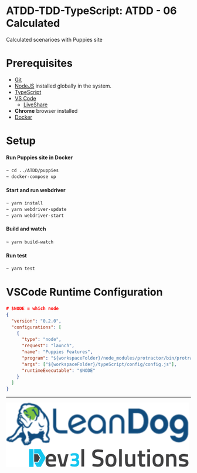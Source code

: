 # ATDD-TDD-TypeScript: ATDD - 06 Calculated

Calculated scenarioes with Puppies site

# Prerequisites

- [Git](https://github.com/)
- [NodeJS](https://nodejs.org/en/download/) installed globally in the system.
- [TypeScript](https://www.typescriptlang.org/)
- [VS Code](https://code.visualstudio.com/)
  - [LiveShare](https://code.visualstudio.com/learn/collaboration/live-share)
- **Chrome** browser installed
- [Docker](https://www.docker.com/)

# Setup

#### Run Puppies site in Docker

```bash
~ cd ../ATDD/puppies
~ docker-compose up
```

#### Start and run webdriver

```bash
~ yarn install
~ yarn webdriver-update
~ yarn webdriver-start
```

#### Build and watch

```bash
~ yarn build-watch
```

#### Run test

```bash
~ yarn test
```

# VSCode Runtime Configuration

```json
# $NODE = which node
{
  "version": "0.2.0",
  "configurations": [
    {
      "type": "node",
      "request": "launch",
      "name": "Puppies Features",
      "program": "${workspaceFolder}/node_modules/protractor/bin/protractor",
      "args": ["${workspaceFolder}/typeScript/config/config.js"],
      "runtimeExecutable": "$NODE"
    }
  ]
}
```

---

![](/assets/dev3l-solutions-logo-lean-dog.png)
